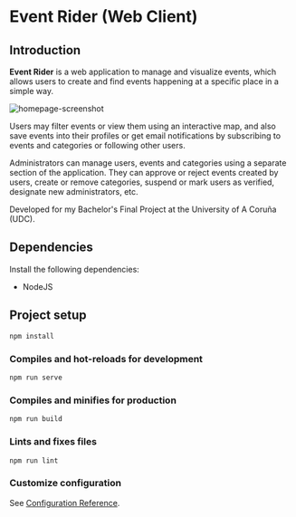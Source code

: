 # Event Rider (Web Client)

## Introduction
**Event Rider** is a web application to manage and visualize events, which allows
users to create and find events happening at a specific place in a simple way.

![homepage-screenshot](https://github.com/cristiancfm/tfg-client/assets/72354794/5f689a02-022c-4e89-a148-d2f77647dd8d)

Users may filter events or view them using an interactive map, and also save events 
into their profiles or get email notifications by subscribing to events and categories or 
following other users.

Administrators can manage users, events and categories using a separate section of the 
application. They can approve or reject events created by users, create or remove
categories, suspend or mark users as verified, designate new administrators, etc.

Developed for my Bachelor's Final Project at the University of A Coruña (UDC).

## Dependencies
Install the following dependencies:
- NodeJS

## Project setup
```
npm install
```

### Compiles and hot-reloads for development
```
npm run serve
```

### Compiles and minifies for production
```
npm run build
```

### Lints and fixes files
```
npm run lint
```

### Customize configuration
See [Configuration Reference](https://cli.vuejs.org/config/).
